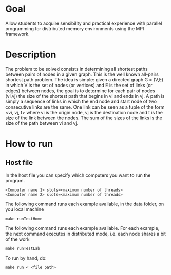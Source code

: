 # Goal
Allow students to acquire sensibility and practical experience with parallel programming for distributed memory environments using the MPI framework.

# Description
The problem to be solved consists in determining all shortest paths between pairs of nodes in a given graph. This is the well known all-pairs shortest path problem.
The idea is simple: given a directed graph G = (V,E) in which V is the set of nodes (or vertices) and E is the set of links (or edges) between nodes, the goal is to determine 
for each pair of nodes (vi,vj) the size of the shortest path that begins in vi and ends in vj. A path is simply a sequence of links in which the end node and start node of 
two consecutive links are the same. One link can be seen as a tuple of the form <vi, vj, t> where vi is the origin node, vj is the destination node and t is the
size of the link between the nodes. The sum of the sizes of the links is the size of the path between vi and vj.

# How to run


## Host file
In the host file you can specify which computers you want to run the program. 

```
<Computer name 1> slots=<maximum number of threads>
<Computer name 2> slots=<maximum number of threads>
```

The following command runs each example available, in the data folder, on you local machine 
```
make runTestHome
```
The following command runs each example available. For each example, the next command executes in distributed mode, i.e. each node shares a bit of the work
```
make runTestLab
```

To run by hand, do:
```
make run < <file path>
```
